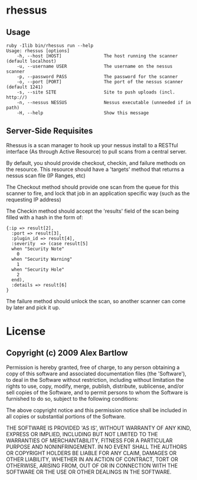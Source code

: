 rhessus
=======

Usage
-----
    ruby -Ilib bin/rhessus run --help
    Usage: rhessus [options]
        -h, --host [HOST]                The host running the scanner (default localhost)
        -u, --username USER              The username on the nessus scanner
        -p, --password PASS              The password for the scanner
        -o, --port [PORT]                The port of the nessus scanner (default 1241)
        -s, --site SITE                  Site to push uploads (incl. http://)
        -n, --nessus NESSUS              Nessus executable (unneeded if in path)
        -H, --help                       Show this message


Server-Side Requisites
----------------------

Rhessus is a scan manager to hook up your nessus install to a RESTful interface (As through Active Resource) to pull scans from a central server.

By default, you should provide checkout, checkin, and failure methods on the resource. This resource should have a 'targets' method that returns a nessus scan file (IP Ranges, etc)

The Checkout method should provide one scan from the queue for this scanner to fire, and lock that job in an application specific way (such as the requesting IP address)

The Checkin method should accept the 'results' field of the scan being filled with a hash in the form of:

    {:ip => result[2],
      :port => result[3],
      :plugin_id => result[4],
      :severity  => (case result[5] 
      when "Security Note"
        0
      when "Security Warning"
        1
      when "Security Hole"
        2
      end),
      :details => result[6]
    }
    
The failure method should unlock the scan, so another scanner can come by later and pick it up.

License
=======
Copyright (c) 2009 Alex Bartlow
-------------------------------
Permission is hereby granted, free of charge, to any person obtaining
a copy of this software and associated documentation files (the
'Software'), to deal in the Software without restriction, including
without limitation the rights to use, copy, modify, merge, publish,
distribute, sublicense, and/or sell copies of the Software, and to
permit persons to whom the Software is furnished to do so, subject to
the following conditions:

The above copyright notice and this permission notice shall be
included in all copies or substantial portions of the Software.

THE SOFTWARE IS PROVIDED 'AS IS', WITHOUT WARRANTY OF ANY KIND,
EXPRESS OR IMPLIED, INCLUDING BUT NOT LIMITED TO THE WARRANTIES OF
MERCHANTABILITY, FITNESS FOR A PARTICULAR PURPOSE AND NONINFRINGEMENT.
IN NO EVENT SHALL THE AUTHORS OR COPYRIGHT HOLDERS BE LIABLE FOR ANY
CLAIM, DAMAGES OR OTHER LIABILITY, WHETHER IN AN ACTION OF CONTRACT,
TORT OR OTHERWISE, ARISING FROM, OUT OF OR IN CONNECTION WITH THE
SOFTWARE OR THE USE OR OTHER DEALINGS IN THE SOFTWARE.


